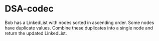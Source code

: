 # DSA-codec
Bob has a LinkedList with nodes sorted in ascending order. Some nodes have duplicate values. Combine these duplicates into a single node and return the updated LinkedList.
